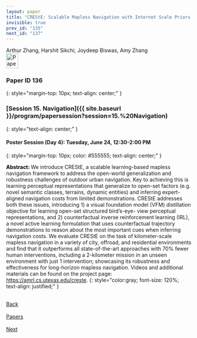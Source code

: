 ```yaml
---
layout: paper
title: "CREStE: Scalable Mapless Navigation with Internet Scale Priors and Counterfactual Guidance"
invisible: true
prev_id: "135"
next_id: "137"
---
```

<div class="paper-authors">
  <div class="paper-author-box">
    <div class="paper-author-name">Arthur Zhang, Harshit Sikchi, Joydeep Biswas, Amy Zhang</div>
    <div class="paper-author-uni"></div>
  </div>
</div>

<div class="paper-pdf">
  <div>
    <a href="https://www.roboticsproceedings.org/rss21/p136.pdf" title="Download PDF" target="_blank">
      <img src="{{ site.baseurl }}/images/paper_link_cardinal_red.png" alt="Paper PDF" width="33" height="40" />
    </a>
  </div>
</div>

### Paper ID 136
{: style="margin-top: 10px; text-align: center;" }

### [Session 15. Navigation]({{ site.baseurl }}/program/papersession?session=15.%20Navigation)
{: style="text-align: center;" }

#### Poster Session (Day 4): Tuesday, June 24, 12:30-2:00 PM
{: style="margin-top: 10px; color: #555555; text-align: center;" }

<b style="color: black;">Abstract: </b>We introduce CREStE, a scalable learning-based mapless navigation framework to address the open-world generalization and robustness challenges of outdoor urban navigation. Key to achieving this is learning perceptual representations that generalize to open-set factors (e.g. novel semantic classes, terrains, dynamic entities) and inferring expert-aligned navigation costs from limited demonstrations. CREStE addresses both these issues, introducing 1) a visual foundation model (VFM) distillation objective for learning open-set structured bird’s-eye- view perceptual representations, and 2) counterfactual inverse reinforcement learning (IRL), a novel active learning formulation that uses counterfactual trajectory demonstrations to reason about the most important cues when inferring navigation costs. We evaluate CREStE on the task of kilometer-scale mapless navigation in a variety of city, offroad, and residential environments and find that it outperforms all state-of-the-art approaches with 70% fewer human interventions, including a 2-kilometer mission in an unseen environment with just 1 intervention; showcasing its robustness and effectiveness for long-horizon mapless navigation. Videos and additional materials can be found on the project page: https://amrl.cs.utexas.edu/creste.
{: style="color:gray; font-size: 120%; text-align: justified;" }

<div class="paper-menu">
  <div class="paper-menu-inner">
    <a href="{{ site.baseurl }}/program/papers/135/" title="Previous Paper">
            <div class="paper-menu-icon">
                <i class="fas fa-arrow-left"></i><br>
                <span class="paper-menu-label">Back</span>
            </div>
        </a>
    <a href="{{ site.baseurl }}/program/papers" title="All Papers">
      <div class="paper-menu-icon">
        <i class="fas fa-list"></i><br>
        <span class="paper-menu-label">Papers</span>
      </div>
    </a>
    <a href="{{ site.baseurl }}/program/papers/137/" title="Next Paper">
            <div class="paper-menu-icon">
                <i class="fas fa-arrow-right"></i><br>
                <span class="paper-menu-label">Next</span>
            </div>
        </a>
  </div>
</div>

